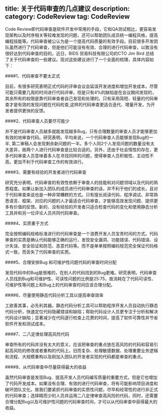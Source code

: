 title: 关于代码审查的几点建议
description:
category: CodeReview
tag: CodeReview
-------------------------

Code Review即代码审查是软件开发中常用的手段，它和QA测试相比，更容易发现架构以及时序相关等较难发现的问题，还可以帮助团队成员统一编程风格，提高编程技能等。代码审查被公认为是一个提高代码质量的有效手段。目前很多开发团队虽然进行了代码审查，但是他们可能没有有效、合理的进行代码审查，以致没有很好达到代码审查的目的。近日，BIDS 贸易科技有限公司的CTO Jim Bird 总结了关于代码审查的一些建议。现对这些建议进行了一个全面的梳理，具体内容如下：

####1、代码审查不要太正式

目前，有很多研究表明正式代码的评审会议会延误开发进度和增加开发成本。尽管可能只需要几周的时间进行代码评审，但是只有4%的缺陷是在会议期间发现的，其余所有的权限是靠代码审查者自己发现和处理的。只有采用简短、轻量的代码审查才是有效的发现问题在代码检查,这样的代码审查更适合迭代、增量开发，为开发者提供更快的反馈。

####2、代码审查人员要尽可能少

并不是代码审查人员越多就能发现越多Bug，只有合理数量的审查人员才能够更加有效的地审查代码。研究表明，平均来说，一个代码审查人员能够发现Bug的一半, 第二审稿人会发现剩余新问题的一半。多个人同2个人发现问题的数量没有太大差异，故两个人进行代码审查是比较合适的。另外，还由于社会惰性的存在，更多代码审查人员意味着多人在寻找同样的问题，使得审查人员积极性、主动性不高，更加不利于代码审查工作的有效进行。

####3、需要有经验的开发者进行代码审查

研究充分表明，代码审查的有效性依赖于审查人的技能和对问题领域以及代码的熟悉程度。如果让新加入团队的成员进行代码审查的话，并不利于他们的成长，且对于代码审查来说也是一种非常糟糕的方式。只有擅长阅读代码、程序调试、非常熟悉语言、框架、对应的问题的人才最适合代码审查，才能够高效发现问题、提供更多有价值的反馈。新的、没有经验的开发者只适合检查代码的变化和使用静态分析工具并和另一位评论人员共同代码审查。

####4、实质重于方式

完全按照编码规格标准进行的代码审查是一个浪费开发人员宝贵时间的方式。代码审查的实质是确认代码能够正确的运行，发现安全漏洞、功能错误、代码错误、设计失误、安全验证和防范、恶意代码等。而不是单单按照编码规范完全保证代码格式一致，而丢失了代码审查的实质。

####5、合理安排Bug 和可维护性问题代码的审查时间分配

发现代码中的Bug是很难的，在别人的代码找到的Bug更难。研究表明，代码审查人员找到Bug和可维护性、可读性问题的比例是25:75，故消耗在了代码可读性、可维护性等问题上和Bug上的代码审查时间应该合理分配。

####6、尽量使用静态代码分析工具以提高审查效率

工欲善其事，必先利其器。静态代码分析工具可以帮助程序开发人员自动执行静态代码分析，快速定位代码隐藏错误和缺陷；帮助代码设计人员更专注于分析和解决代码设计缺陷；显著减少在代码逐行检查上花费的时间，提高了软件可靠性并节省软件开发和测试成本。

####7、二八定律处理高风险代码

审查所有的代码并没有太大的意义，应该把审查的重点放在高风险的代码和容易引起高风险的修改或者重构的代码上。旧而复杂、处理敏感数据、处理重要业务逻辑和流程、大规模重构以及刚加入团队的开发者实现的代码都是审查的重点。

####8、从代码审查中尽量获得最大的收益

虽然代码审查是发现Bug、提高开发人员代码编写质量的重要方式，但是它也增加了代码开发成本。如果没有合理、有效的进行代码审查，将有可能影响项目进度和破坏团队文化。故我们要紧抓代码审查的实质性问题，尽早和经常性的进行非正式的代码审查；选择精而少的人员并运用二八定律审查高风险的代码，同时，还需要合理分配Bug以及可维护性问题的代码审查时间，才可以从代码审查中获得最大的收益。
